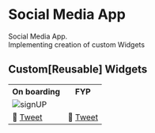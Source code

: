 # Social Media App 

Social Media App.<br>
Implementing creation of custom Widgets<br>


## Custom[Reusable] Widgets

<table>
	<tbody width="100%">
	<tr>
			<th>On boarding</th>	
			<th>FYP</th>	
		</tr>
		<tr>
			<td>
			<img src="https://github.com/SidneyEmeka/twitter-clone/blob/master/assets/signUP.png" alt="signUP"></img>
			</td>
			<!-- <td>
			<img src="https://github.com/SidneyEmeka/Application-Form-Page/blob/master/assets/home2.png" alt="HOME2"></img>
			</td> -->
		</tr>
		<tr>
			<td>
				🔗 <a href="https://twitter.com/siswipe">Tweet</a>
			</td>
			<td>
				🔗 <a href="https://x.com/sidswipe">Tweet</a>
			</td>
		</tr>
	</tbody>
</table>
